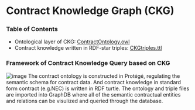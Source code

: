# Contract Knowledge Graph (CKG)
### Table of Contents
* Ontological layer of CKG:
  [ContractOntology.owl](https://github.com/CamilleZ99/ContractKG/blob/main/ContractOntology.owl)
* Contract knowledge written in RDF-star triples:
  [CKGtriples.ttl](https://github.com/CamilleZ99/ContractKG/blob/main/CKGtriples.ttl)
### Framework of Contract Knowledge Query based on CKG
![image](https://user-images.githubusercontent.com/73239436/218260663-25978a52-61c3-4812-a7cf-11e672442662.png)
The contract ontology is constructed in Protégé, regulating the semantic schema for contract data. And contract knowledge in standard form contract (e.g.NEC) is written in RDF turtle. The ontology and triple files are imported into GraphDB where all of the semantic contractual entities and relations can be visulized and queried through the database.

